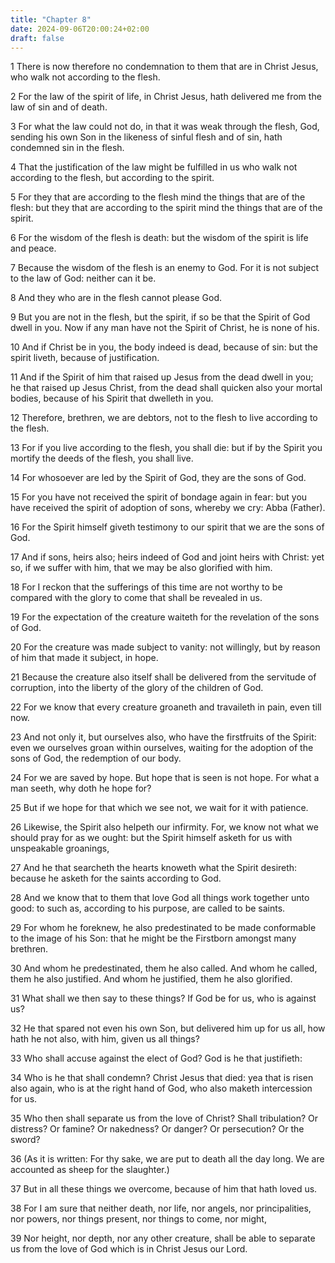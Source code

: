 ```yaml
---
title: "Chapter 8"
date: 2024-09-06T20:00:24+02:00
draft: false
---
```



1 There is now therefore no condemnation to them that are in Christ Jesus, who walk not according to the flesh.

2 For the law of the spirit of life, in Christ Jesus, hath delivered me from the law of sin and of death.

3 For what the law could not do, in that it was weak through the flesh, God, sending his own Son in the likeness of sinful flesh and of sin, hath condemned sin in the flesh.

4 That the justification of the law might be fulfilled in us who walk not according to the flesh, but according to the spirit.

5 For they that are according to the flesh mind the things that are of the flesh: but they that are according to the spirit mind the things that are of the spirit.

6 For the wisdom of the flesh is death: but the wisdom of the spirit is life and peace.

7 Because the wisdom of the flesh is an enemy to God. For it is not subject to the law of God: neither can it be.

8 And they who are in the flesh cannot please God.

9 But you are not in the flesh, but the spirit, if so be that the Spirit of God dwell in you. Now if any man have not the Spirit of Christ, he is none of his.

10 And if Christ be in you, the body indeed is dead, because of sin: but the spirit liveth, because of justification.

11 And if the Spirit of him that raised up Jesus from the dead dwell in you; he that raised up Jesus Christ, from the dead shall quicken also your mortal bodies, because of his Spirit that dwelleth in you.

12 Therefore, brethren, we are debtors, not to the flesh to live according to the flesh.

13 For if you live according to the flesh, you shall die: but if by the Spirit you mortify the deeds of the flesh, you shall live.

14 For whosoever are led by the Spirit of God, they are the sons of God.

15 For you have not received the spirit of bondage again in fear: but you have received the spirit of adoption of sons, whereby we cry: Abba (Father).

16 For the Spirit himself giveth testimony to our spirit that we are the sons of God.

17 And if sons, heirs also; heirs indeed of God and joint heirs with Christ: yet so, if we suffer with him, that we may be also glorified with him.

18 For I reckon that the sufferings of this time are not worthy to be compared with the glory to come that shall be revealed in us.

19 For the expectation of the creature waiteth for the revelation of the sons of God.

20 For the creature was made subject to vanity: not willingly, but by reason of him that made it subject, in hope.

21 Because the creature also itself shall be delivered from the servitude of corruption, into the liberty of the glory of the children of God.

22 For we know that every creature groaneth and travaileth in pain, even till now.

23 And not only it, but ourselves also, who have the firstfruits of the Spirit: even we ourselves groan within ourselves, waiting for the adoption of the sons of God, the redemption of our body.

24 For we are saved by hope. But hope that is seen is not hope. For what a man seeth, why doth he hope for?

25 But if we hope for that which we see not, we wait for it with patience.

26 Likewise, the Spirit also helpeth our infirmity. For, we know not what we should pray for as we ought: but the Spirit himself asketh for us with unspeakable groanings,

27 And he that searcheth the hearts knoweth what the Spirit desireth: because he asketh for the saints according to God.

28 And we know that to them that love God all things work together unto good: to such as, according to his purpose, are called to be saints.

29 For whom he foreknew, he also predestinated to be made conformable to the image of his Son: that he might be the Firstborn amongst many brethren.

30 And whom he predestinated, them he also called. And whom he called, them he also justified. And whom he justified, them he also glorified.

31 What shall we then say to these things? If God be for us, who is against us?

32 He that spared not even his own Son, but delivered him up for us all, how hath he not also, with him, given us all things?

33 Who shall accuse against the elect of God? God is he that justifieth:

34 Who is he that shall condemn? Christ Jesus that died: yea that is risen also again, who is at the right hand of God, who also maketh intercession for us.

35 Who then shall separate us from the love of Christ? Shall tribulation? Or distress? Or famine? Or nakedness? Or danger? Or persecution? Or the sword?

36 (As it is written: For thy sake, we are put to death all the day long. We are accounted as sheep for the slaughter.)

37 But in all these things we overcome, because of him that hath loved us.

38 For I am sure that neither death, nor life, nor angels, nor principalities, nor powers, nor things present, nor things to come, nor might,

39 Nor height, nor depth, nor any other creature, shall be able to separate us from the love of God which is in Christ Jesus our Lord.


